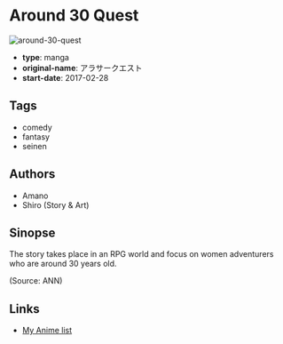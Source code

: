 # Around 30 Quest

![around-30-quest](https://cdn.myanimelist.net/images/manga/1/201291.jpg)

-   **type**: manga
-   **original-name**: アラサークエスト
-   **start-date**: 2017-02-28

## Tags

-   comedy
-   fantasy
-   seinen

## Authors

-   Amano
-   Shiro (Story & Art)

## Sinopse

The story takes place in an RPG world and focus on women adventurers who are around 30 years old.

(Source: ANN)

## Links

-   [My Anime list](https://myanimelist.net/manga/104118/Around_30_Quest)
